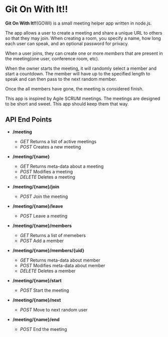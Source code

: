 Git On With It!!
================

**Git On With It!!**(GOWI) is a small meeting helper app written in node.js.

The app allows a user to create a meeting and share a unique URL to others 
so that they may join. When creating a room, you specify a name, how long each 
user can speak, and an optional password for privacy.

When a user joins, they can create one or more *members* that are present in 
the meeting(one user, conference room, etc).

When the owner starts the meeting, it will randomly select a member and start 
a countdown.  The member will have up to the specified length to speak and can 
then pass to the next random member.

Once the all members have gone, the meeting is considered finish.

This app is inspired by Agile SCRUM meetings.  The meetings are designed to be 
short and sweet.  This app should keep them that way.

API End Points
--------------

- **/meeting**
  - *GET* Returns a list of active meetings
  - *POST* Creates a new meeting

- **/meeting/{name}**
  - *GET* Returns meta-data about a meeting
  - *POST* Modifies a meeting
  - *DELETE* Deletes a meeting

- **/meeting/{name}/join**
  - *POST* Join the meeting

- **/meeting/{name}/leave**
  - *POST* Leave a meeting

- **/meeting/{name}/members**
  - *GET* Returns a list of memebers
  - *POST* Add a member

- **/meeting/{name}/members/{uid}**
  - *GET* Returns meta-data about member
  - *POST* Modifies meta-data about member
  - *DELETE* Deletes a member

- **/meeting/{name}/start**
  - *POST* Start the meeting

- **/meeting/{name}/next**
  - *POST* Move to next random user

- **/meeting/{name}/end**
  - *POST* End the meeting
